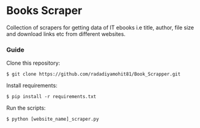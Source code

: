 # Books Scraper

Collection of scrapers for getting data of IT ebooks i.e title, author, file size and download links etc from different websites.

### Guide

Clone this repository:

```shell
$ git clone https://github.com/radadiyamohit81/Book_Scrapper.git
```

Install requirements:

```shell
$ pip install -r requirements.txt
```

Run the scripts:

```shell
$ python [website_name]_scraper.py
```
